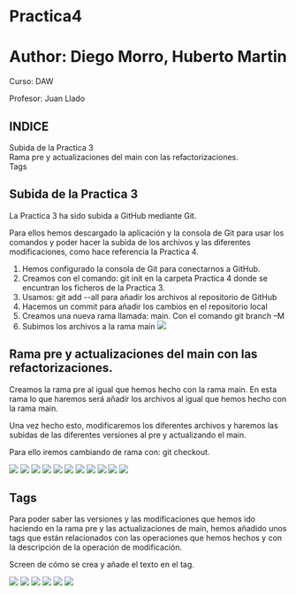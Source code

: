 # Practica4

# Author: Diego Morro, Huberto Martin

Curso: DAW

Profesor: Juan Llado


## INDICE


Subida de la Practica 3 </br>
Rama pre y actualizaciones del main con las refactorizaciones.</br>
Tags</br>


## Subida de la Practica 3

La Practica 3 ha sido subida a GitHub mediante Git.

Para ellos hemos descargado la aplicación y la consola de Git para usar los comandos y
poder hacer la subida de los archivos y las diferentes modificaciones, como hace
referencia la Practica 4.

1. Hemos configurado la consola de Git para conectarnos a GitHub.
2. Creamos con el comando: git init en la carpeta Practica 4 donde se encuntran los
    ficheros de la Practica 3.
3. Usamos: git add --all para añadir los archivos al repositorio de GitHub
4. Hacemos un commit para añadir los cambios en el repositorio local
5. Creamos una nueva rama llamada: main. Con el comando git branch –M
6. Subimos los archivos a la rama main
![](https://github.com/hmartinDC/Practica4/blob/main/Imagenes/GIT_inicio.png)

## Rama pre y actualizaciones del main con las refactorizaciones.

Creamos la rama pre al igual que hemos hecho con la rama main. En esta rama lo que
haremos será añadir los archivos al igual que hemos hecho con la rama main.

Una vez hecho esto, modificaremos los diferentes archivos y haremos las subidas de las
diferentes versiones al pre y actualizando el main.

Para ello iremos cambiando de rama con: git checkout.


![](https://github.com/hmartinDC/Practica4/blob/main/Imagenes/change_branch.png)
![](https://github.com/hmartinDC/Practica4/blob/main/Imagenes/1refac_code.png)
![](https://github.com/hmartinDC/Practica4/blob/main/Imagenes/1refac.png)
![](https://github.com/hmartinDC/Practica4/blob/main/Imagenes/merge.png)
![](https://github.com/hmartinDC/Practica4/blob/main/Imagenes/2refac.png)
![](https://github.com/hmartinDC/Practica4/blob/main/Imagenes/merge2.png)
![](https://github.com/hmartinDC/Practica4/blob/main/Imagenes/push3.png)
![](https://github.com/hmartinDC/Practica4/blob/main/Imagenes/3refac.png)
![](https://github.com/hmartinDC/Practica4/blob/main/Imagenes/merge3.png)
![](https://github.com/hmartinDC/Practica4/blob/main/Imagenes/push3.png)
![](https://github.com/hmartinDC/Practica4/blob/main/Imagenes/4refac_update.png)



## Tags

Para poder saber las versiones y las modificaciones que hemos ido haciendo en la rama
pre y las actualizaciones de main, hemos añadido unos tags que están relacionados con
las operaciones que hemos hechos y con la descripción de la operación de modificación.


Screen de cómo se crea y añade el texto en el tag.

![](https://github.com/hmartinDC/Practica4/blob/main/Imagenes/tags0.png)
![](https://github.com/hmartinDC/Practica4/blob/main/Imagenes/tags1.png)
![](https://github.com/hmartinDC/Practica4/blob/main/Imagenes/tag2.png)
![](https://github.com/hmartinDC/Practica4/blob/main/Imagenes/tag3.png)
![](https://github.com/hmartinDC/Practica4/blob/main/Imagenes/tag_just.png)
![](https://github.com/hmartinDC/Practica4/blob/main/Imagenes/tag_write.png)
